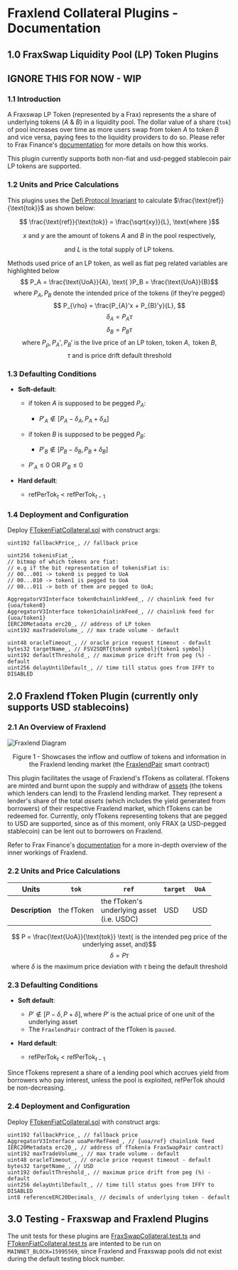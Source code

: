 # Fraxlend Collateral Plugins - Documentation
## 1.0 FraxSwap Liquidity Pool (LP) Token Plugins 
## IGNORE THIS FOR NOW - WIP

### 1.1 Introduction 

A Fraxswap LP Token (represented by a Frax) represents the a share of underlying tokens ($A$ & $B$) in a liquidity pool.
The dollar value of a share (`tok`) of pool increases over time as more users swap from token $A$ 
to token $B$ and vice versa, paying fees to the liquidity providers to do so. Please refer to Frax
Finance's [documentation](https://docs.frax.finance/fraxswap/technical-specifications) for more
details on how this works. 

This plugin currently supports both non-fiat and usd-pegged stablecoin pair LP tokens are supported.

### 1.2 Units and Price Calculations

This plugins uses the [Defi Protocol Invariant](https://github.com/reserve-protocol/protocol/blob/master/docs/collateral.md#defi-protocol-invariant) to calculate $\frac{\text{ref}}{\text{tok}}$ as shown below:

$$ \frac{\text{ref}}{\text{tok}} = \frac{\sqrt{xy}}{L}, \text{where }$$

$$ x \text{ and } y \text{ are the amount of tokens } A \text{ and } B \text{ in the pool respectively,} $$

$$ \text{and } L \text{ is the total } \text{supply of LP tokens. }$$

Methods used price of an LP token, as well as fiat peg related variables are highlighted below
$$ P_A = \frac{\text{UoA}}{A}, \text{ }P_B = \frac{\text{UoA}}{B}$$
$$ \text{where } P_A, P_B \text{ denote the intended price of the tokens (if they're pegged)}$$
$$ P_{\rho} = \frac{P_{A}'x + P_{B}'y}{L}, $$
$$ \delta_A = P_A \tau $$
$$ \delta_B = P_B \tau $$
$$ \text{where } P_{\rho}, P_{A}',  P_{B}' \text{ is the live price of an LP token, token } A, \text{ token } B,$$
$$ \tau \text{ and is price drift default threshold} $$

### 1.3 Defaulting Conditions    
- **Soft-default**:
  - if token $A$ is supposed to be pegged $P_A$:
    - $P'_A \notin [P_A - \delta_A, P_A + \delta_A]$

  - if token $B$ is supposed to be pegged $P_B$:
    - $P'_B \notin [P_B - \delta_B, P_B + \delta_B]$ 
  
  - $P'_A \le 0$ OR $P'_B \le 0$

- **Hard default**: 
  - $\text{refPerTok}_t \lt \text{refPerTok}_{t-1}$

### 1.4 Deployment and Configuration

Deploy [FTokenFiatCollateral.sol](contracts/plugins/frax/FTokenFiatCollateral.sol) with construct args:
```
uint192 fallbackPrice_, // fallback price

uint256 tokenisFiat_, 
// bitmap of which tokens are fiat:
// e.g if the bit representation of tokenisFiat is:
// 00...001 -> token0 is pegged to UoA
// 00...010 -> token1 is pegged to UoA
// 00...011 -> both of them are pegged to UoA;

AggregatorV3Interface token0chainlinkFeed_, // chainlink feed for {uoa/token0}
AggregatorV3Interface token1chainlinkFeed_, // chainlink feed for {uoa/token1}
IERC20Metadata erc20_, // address of LP token
uint192 maxTradeVolume_, // max trade volume - default

uint48 oracleTimeout_, // oracle price request timeout - default
bytes32 targetName_, // FSV2SQRT{token0 symbol}{token1 symbol}
uint192 defaultThreshold_, // maximum price drift from peg (%) - default
uint256 delayUntilDefault_, // time till status goes from IFFY to DISABLED
```
      
## 2.0 Fraxlend fToken Plugin (currently only supports USD stablecoins)
### 2.1 An Overview of Fraxlend
![Fraxlend Diagram](https://3191235985-files.gitbook.io/~/files/v0/b/gitbook-x-prod.appspot.com/o/spaces%2F-MJQZW1mSg2O5N7HXHo0-1972196547%2Fuploads%2F0Eg35ekKh60kbHi0nwed%2FEcosystem%20Participants.png?alt=media&token=0e08bb51-4238-4b64-853a-04f2819f580b)
<div align = "center">
Figure 1 - Showcases the inflow and outflow of tokens and information 
in the Fraxlend lending market (the <a href=https://github.com/FraxFinance/fraxlend/blob/main/src/contracts/FraxlendPair.sol>
FraxlendPair</a> smart contract)
</div>
<p></p>

This plugin facilitates the usage of Fraxlend's fTokens as collateral. fTokens are minted and 
burnt upon the supply and withdraw of [assets](https://docs.frax.finance/fraxlend/fraxlend-overview#:~:text=Lenders%20provide%20Asset%20Tokens%20to%20the%20pool%20in%20exchange%20for%20fTokens) (the tokens which lenders can lend)
to the Fraxlend lending market. They represent a lender's share of the total *assets* 
(which includes the yield generated from borrowers) of their respective Fraxlend market, which fTokens 
can be redeemed for. Currently, only fTokens representing tokens that are pegged to USD are supported, since as of this moment,
only FRAX (a USD-pegged stablecoin) can be lent out to borrowers on Fraxlend.

Refer to Frax Finance's [documentation](https://docs.frax.finance/fraxlend/fraxlend-overview) for a more in-depth overview
of the inner workings of Fraxlend.

### 2.2 Units and Price Calculations

| **Units**       | `tok`      | `ref`                                                   | `target` | `UoA` |
|-----------------|------------|---------------------------------------------------------|----------|-------|
| **Description** | the fToken | the fToken's <br>underlying asset <br>(i.e. USDC) | USD      | USD   |

$$ P = \frac{\text{UoA}}{\text{tok}} \text{ is the intended peg price of the underlying asset, and}$$
$$ \delta = P \tau $$
$$ \text{ where } \delta \text{ is the maximum price deviation with } \tau \text{ being the default threshold}$$

### 2.3 Defaulting Conditions    

- **Soft default**:
  - $P' \notin [P - \delta, P + \delta], \text{where } P' \text{ is the actual price of one unit of the underlying asset}$
  - The `FraxlendPair` contract of the fToken is `paused`.

- **Hard default**: 
  - $\text{refPerTok}_t \lt \text{refPerTok}_{t-1}$

Since fTokens represent a share of a lending pool which accrues yield from borrowers who pay interest, 
unless the pool is exploited, $\text{refPerTok}$ should be non-decreasing.

### 2.4 Deployment and Configuration

Deploy [FTokenFiatCollateral.sol](contracts/plugins/frax/FTokenFiatCollateral.sol) with construct args:
```
uint192 fallbackPrice_, // fallback price
AggregatorV3Interface uoaPerRefFeed_, // {uoa/ref} chainlink feed
IERC20Metadata erc20_, // address of fToken(a FraxSwapPair contract)
uint192 maxTradeVolume_, // max trade volume - default
uint48 oracleTimeout_, // oracle price request timeout - default
bytes32 targetName_, // USD
uint192 defaultThreshold_, // maximum price drift from peg (%) - default
uint256 delayUntilDefault_, // time till status goes from IFFY to DISABLED
int8 referenceERC20Decimals_ // decimals of underlying token - default
```

## 3.0 Testing - Fraxswap and Fraxlend Plugins
The unit tests for these plugins are [FraxSwapCollateral.test.ts](test/integration/individual-collateral/FraxSwapCollateral.test.ts) and [FTokenFiatCollateral.test.ts](test/integration/individual-collateral/FTokenFiatCollateral.test.ts) are intented to be run on `MAINNET_BLOCK=15995569`,
since Fraxlend and Fraxswap pools did not exist during the default testing block number.

